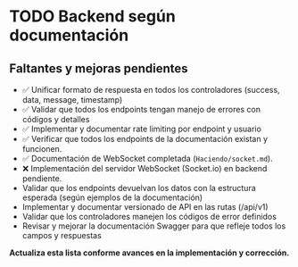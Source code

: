 # TODO Backend según documentación

## Faltantes y mejoras pendientes

- ✅ Unificar formato de respuesta en todos los controladores (success, data, message, timestamp)
- ✅ Validar que todos los endpoints tengan manejo de errores con códigos y detalles
- ✅ Implementar y documentar rate limiting por endpoint y usuario
- ✅ Verificar que todos los endpoints de la documentación existan y funcionen.
- ✅ Documentación de WebSocket completada (`Haciendo/socket.md`).
- ❌ Implementación del servidor WebSocket (Socket.io) en backend pendiente.
- Validar que los endpoints devuelvan los datos con la estructura esperada (según ejemplos de la documentación)
- Implementar y documentar versionado de API en las rutas (/api/v1)
- Validar que los controladores manejen los códigos de error definidos
- Revisar y mejorar la documentación Swagger para que refleje todos los campos y respuestas

**Actualiza esta lista conforme avances en la implementación y corrección.**